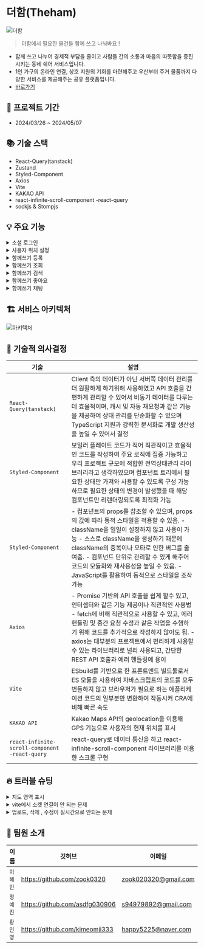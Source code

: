 # 더함(Theham)

![더함](https://github.com/The-Ham-Project/BE/assets/150704638/d1b03e86-d633-436b-89e3-440a0f2c88f7)

> 더함에서 필요한 물건들 함께 쓰고 나눠봐요 !

- 함께 쓰고 나누어 경제적 부담을 줄이고 사람들 간의 소통과 마음의 따뜻함을 증진시키는 동네 쉐어 서비스입니다.
- 1인 가구의 온라인 연결, 상호 지원의 기회를 마련해주고 우산부터 주거 물품까지 다양한 서비스를 제공해주는 공유 플랫폼입니다.
- [바로가기](https://www.theham.me/)

## 📆 프로젝트 기간

- 2024/03/26 ~ 2024/05/07

## 📚 기술 스택

- React-Query(tanstack)
- Zustand 
- Styled-Component
- Axios
- Vite
- KAKAO API
- react-infinite-scroll-component -react-query
- sockjs & Stompjs

## 💡 주요 기능

<details>
<summary>소셜 로그인</summary>
<img width="1680" alt="스크린샷 2024-05-02 오전 11 08 57" src="https://github.com/The-Ham-Project/BE/assets/150704638/6a15ce73-8676-45f4-8061-8b21beeaab44">

- OAuth2.0을 통해 회원가입 및 로그인 프로세스를 간소화했습니다.

</details>

<details>
<summary>사용자 위치 설정</summary>
<img width="1680" alt="스크린샷 2024-05-02 오전 11 09 45" src="https://github.com/The-Ham-Project/BE/assets/150704638/8da8371f-e195-4c16-9f9e-6b4678ca660f">

- 카카오 지도 API를 이용하여 사용자의 현재 위치를 설정할 수 있습니다.

</details>

<details>
<summary>함께쓰기 등록</summary>
<img width="1680" alt="스크린샷 2024-05-02 오전 11 11 28" src="https://github.com/The-Ham-Project/BE/assets/150704638/8a516eab-353a-4dc3-954c-5970a1dc673f">

- 이미지를 최대 3장까지 올릴 수 있습니다.
- 나머지 정보들을 모두 입력하여 게시글을 등록할 수 있습니다.

</details>

<details>
<summary>함께쓰기 조회</summary>
<img width="1680" alt="스크린샷 2024-05-02 오전 11 10 18" src="https://github.com/The-Ham-Project/BE/assets/150704638/382fe1b0-2bb9-4f62-9580-18dcf6b72d3f">
<img width="1680" alt="스크린샷 2024-05-02 오전 11 11 03" src="https://github.com/The-Ham-Project/BE/assets/150704638/adfda370-3d42-411a-ab24-38602299bd29">

- 로그인시 사용자 위치 반경 4KM 이내의 게시글만 조회됩니다.
- 비로그인시 최신순으로 게시글이 조회됩니다.

</details>

<details>
<summary>함께쓰기 검색</summary>
<img width="1680" alt="스크린샷 2024-05-02 오전 11 11 50" src="https://github.com/The-Ham-Project/BE/assets/150704638/3a366f56-c119-4c62-a155-c6cbef99b1bd">

- 함께쓰기 게시글 제목 또는 내용에 포함된 키워드를 검색할 수 있습니다.

</details>

<details>
<summary>함께쓰기 좋아요</summary>
<img width="1680" alt="스크린샷 2024-05-02 오전 11 23 57" src="https://github.com/The-Ham-Project/BE/assets/150704638/7f390fba-3326-454a-8a9a-1dc3f3dc6c4c">

- 함께쓰기 게시글에 좋아요를 누를 수 있습니다.

</details>

<details>
<summary>함께쓰기 채팅</summary>
<img width="1680" alt="스크린샷 2024-05-02 오전 11 12 50" src="https://github.com/The-Ham-Project/BE/assets/150704638/d1172a6c-82a1-436d-bc09-60e5936c80f6">
<img width="1680" alt="스크린샷 2024-05-02 오전 11 12 42" src="https://github.com/The-Ham-Project/BE/assets/150704638/899901ee-e604-4037-bc9f-d21725bf527d">

- 함께쓰기 게시글을 작성한 이용자와 1대1 채팅을 할 수 있습니다.

</details>

## 🏗️ 서비스 아키텍처

![아키텍처](https://github.com/The-Ham-Project/BE/assets/150704638/61628531-2a1b-4206-9477-14c856a457ee)


## 🤔 기술적 의사결정

| 기술                             | 설명                                                                                                                                                                   |
|--------------------------------|----------------------------------------------------------------------------------------------------------------------------------------------------------------------|
| `React-Query(tanstack)`        | Client 측의 데이터가 아닌 서버쪽 데이터 관리를 더 원활하게 하기위해 사용하였고 API 호출을 간편하게 관리할 수 있어서 비동기 데이터를 다루는데 효율적이며, 캐시 및 자동 재요청과 같은 기능을 제공하여 상태 관리를 단순화할 수 있으며 TypeScript 지원과 강력한 문서화로 개발 생산성을 높일 수 있어서 결정                                                                |
| `Styled-Component`                | 보일러 플레이트 코드가 적어 직관적이고 효율적인 코드를 작성하여 주요 로직에 집중 가능하고 우리 프로젝트 규모에 적합한 전역상태관리 라이브러리라고 생각하였으며 컴포넌트 트리에서 필요한 상태만 가져와 사용할 수 있도록 구성 가능하므로 필요한 상태의 변경이 발생했을 때 해당 컴포넌트만 리렌더링되도록 최적화 가능                                                                           |
| `Styled-Component`                     | - 컴포넌트의 props를 참조할 수 있으며, props의 값에 따라 동적 스타일을 적용할 수 있음. - className을 일일이 설정하지 않고 사용이 가능 - 스스로 className을 생성하기 때문에 className의 중복이나 오타로 인한 버그를 줄여줌. - 컴포넌트 단위로 관리할 수 있게 해주어 코드의 모듈화와 재사용성을 높일 수 있음. - JavaScript를 활용하여 동적으로 스타일을 조작 가능|
| `Axios`              | - Promise 기반의 API 호출을 쉽게 할수 있고, 인터셉터와 같은 기능 제공이나 직관적인 사용법 - fetch에 비해 직관적으로 사용할 수 있고, 에러 핸들링 및 중간 요청 수정과 같은 작업을 수행하기 위해 코드를 추가적으로 작성하지 않아도 됨. - axios는 대부분의 프로젝트에서 편리하게 사용할 수 있는 라이브러리로 널리 사용되고, 간단한 REST API 호출과 에러 핸들링에 용이|
| `Vite` |  ESbuild를 기반으로 한 프론트엔드 빌드툴로서 ES 모듈을 사용하여 자바스크립트의 코드를 모두 번들하지 않고 브라우저가 필요로 하는 애플리케이션 코드의 일부분만 변환하여 작동시켜 CRA에 비해 빠른 속도 |
| `KAKAO API`                        | Kakao Maps API의 geolocation을 이용해 GPS 기능으로 사용자의 현재 위치를 표시                                                                                            |
| `react-infinite-scroll-component   -react-query`                   | react-query로 데이터 통신을 하고 react-infinite-scroll-component 라이브러리를 이용한 스크롤 구현                                        |

## 🔥 트러블 슈팅

<details>
<summary>지도 영역 표시</summary>

`문제사항`

- 처음에는 정상적으로 작동하는것처럼(첫화면에서 위치설정하기 버튼을 누르고 난 후 지도 위의 다른 지역을 클릭했다가 하단의 회색버튼을 클릭하면 정상적으로 마커가 하나만 찍힌다.) 보이지만 이내 다시 2개가 찍히고 회색버튼을 연타하면 마커와 원이 모두 진해지는 괴기한 현상이 일어났다.
 ![image](https://github.com/The-Ham-Project/FE/assets/145915197/a5e14840-fd61-466a-8f8c-ecd50721f91a)
 ![image](https://github.com/The-Ham-Project/FE/assets/145915197/f4ce3816-25ce-4668-8642-21f25003de0d)
 ![image](https://github.com/The-Ham-Project/FE/assets/145915197/2d927c13-70f1-4667-bac1-16fdf86c1fa9)
 ![image](https://github.com/The-Ham-Project/FE/assets/145915197/462b53bc-eccb-4f77-b6ed-f03dcf215ce0)
 ![image](https://github.com/The-Ham-Project/FE/assets/145915197/05f27f1e-812b-4ec4-9f48-2d7d4a4c355a)






`해결시도`

- 생성된 마커를 저장해서 관리하는 부분이 없는 것 같다고 생각했다. 그래서 마커를 생성하고 지도를 클릭하면 지도 클릭 이벤트로 마커 위치를 변경하고 다시 위치 설정하는 버튼을 눌러서 마커를 생성하고 있어서 마커가 지워지지 않고 쌓이고 있다고 보았기 때문에 이전에 생성된 마커가 있다면 해당 마커를 marker.setMap(null)로 지우고 새로운 마커를 생성해주도록 하였다.

```yaml
const [marker, setMarker] = useState<any>(null);
  
    // 현재 위치 함수가 정상 작동하면 실행되는 함수
const getPosSuccess = async (pos: GeolocationPosition) => {
    // 현재 위치의 위도, 경도
    const currentPos = new window.kakao.maps.LatLng(
      pos.coords.latitude, // 위도
      pos.coords.longitude, // 경도
    );

    console.log(currentPos);

    geolocationMutation.mutate({
      lon: currentPos.La,
      lat: currentPos.Ma,
    });

    // 위치 정보 가져오기 성공 시 주소 변환 함수 호출
    alterAddress(pos);

    // 마커를 생성합니다
    const marker = new window.kakao.maps.Marker({
      position: currentPos,
    });

    // 지도를 현재 위치로 이동
    map.panTo(currentPos);

    // 현재 위치 반경 4km 표시
    const circle = new window.kakao.maps.Circle({
      center: currentPos,
      radius: 8000,
      strokeWeight: 1,
      strokeColor: 'rgb(22,137,243)',
      strokeOpacity: 0.5,
      fillColor: 'rgb(0,26,255)',
      fillOpacity: 0.05,
    });

    // 이전 마커가 있다면 삭제
    if (marker) {
      marker.setMap(null);
    }

    // 새로운 마커 생성 및 위치 설정
    // const newMarker = new window.kakao.maps.Marker({
    //   position: currentPos,
    // });
    // newMarker.setMap(map);

    // 마커 상태 업데이트
    circle.setMap(map);
    marker.setMap(map);
```
이렇게 변경해봤으나 초기에는 괜찮다싶다가도 이내 곧 상기한 것과 동일한 증상이 발현되었다.

`해결방법`

- 1. addListener 이벤트는 useEffect로 단독 실행되게 분리
  2. currentLatLng (현재 위경도)를 상태로 관리해서 얘가 변할 때마다 마커 다시 그리도록 useEffect 추가
  3. 첫 렌더링 시 setMarker 로 marker 상태 초기화하고 이후 계속 해당 marker 객체를 호출해서 사용
  4. searchDetailAddrFromCoords 함수 루트로 분리
```yaml
  const [map, setMap] = useState(null); // Map 객체
  const [marker, setMarker] = useState(null); // Marker 객체
  const [currentLatLng, setCurrentLatLng] = useState(null);
  const [circle, setCircle] = useState(null);
  const [address, setAddress] = useState('');
  const [newAddress, setNewAddress] = useState('');
  const [isLoading, setIsLoading] = useState(false); // 로딩 상태를 관리하는 상태 변수
  
  
    // 현재 위치 함수가 정상 작동하면 실행되는 함수
  const getPosSuccess = async (pos: GeolocationPosition) => {
    console.log('getPosSuccess', pos);
    // 현재 위치의 위도, 경도
    const currentPos = new window.kakao.maps.LatLng(
      pos.coords.latitude, // 위도
      pos.coords.longitude, // 경도
    );

    geolocationMutation.mutate({
      lon: currentPos.La,
      lat: currentPos.Ma,
    });

    // 위치 정보 가져오기 성공 시 주소 변환 함수 호출
    alterAddress(pos);

    // 지도를 현재 위치로 이동
    map.panTo(currentPos);

    // 마커를 생성합니다
    marker.setMap(map);
    marker.setPosition(currentPos);
    circle.setMap(map);
    circle.setPosition(currentPos);
    setIsLoading(false); // API 요청 후 로딩 상태를 false로 변경
  };

  /* 카카오지도 API로 현재 유저 좌표를 동단위로 변환 */
  const alterAddress = async (pos: GeolocationPosition) => {
    const x = pos.coords.longitude;
    const y = pos.coords.latitude;
    if (x && y) {
      await axios
        .get(
          `https://dapi.kakao.com/v2/local/geo/coord2regioncode.json?x=${x}&y=${y}`,
          {
            headers: {
              Authorization: `KakaoAK ${import.meta.env.VITE_APP_KAKAO_JAVASCRIPT_KEY}`,
            },
          },
        )
        .then((result) => {
          if (
            result &&
            result.data &&
            result.data.documents &&
            result.data.documents.length > 0
          ) {
            //법정동 기준으로 동단위의 값을 가져온다
            const location = result.data.documents[0].address_name;
            setAddress(location);
            setNewAddress(location);
          } else {
            console.error('유효한 응답 데이터가 없습니다.');
          }
        })
        .catch((error) => {
          console.error('카카오지도 API 호출 중 오류 발생:', error);
        });
    }
  };

  const getMainBtn = (mouseEvent) => {
    navigate('/');
    const latlng = mouseEvent.latLng;
    geolocationMutation.mutate({
      lon: latlng.getLng(),
      lat: latlng.getLat(),
    });
  };

  const geolocationMutation = useMutation({
    mutationKey: ['location'],
    mutationFn: geolocation,
    onSuccess: (res) => {
      queryClient.invalidateQueries({ queryKey: ['location'] });
    },

    onMutate: async (newLocation) => {
      // optimistic update 한 것이 덮어써지지 않도록 호출한 쿼리를 취소합니다.
      await queryClient.cancelQueries({ queryKey: ['location'] });

      // 에러 발생시 복원을 위해 기존 데이터를 저장합니다.
      const previousLocation = queryClient.getQueryData(['location']);

      // 예상되는 변경 값으로 쿼리를 업데이트 합니다.
      // queryClient.setQueryData(['location'], (prev) => [...prev, newLocation]);

      // 복원을 위한 기존 데이터를 반환합니다.
      return { previousLocation };
    },
    // mutate에 에러가 발생하면 실행됩니다.
    onError: (err, newLocation, context) => {
      // context를 통해 기존 값으로 쿼리를 업데이트 합니다.
      queryClient.setQueryData(['location'], context.previousLocation);
    },
    // mutate가 끝나면(성공, 실패 모두) 호출됩니다.
    onSettled: () => {
      queryClient.invalidateQueries({ queryKey: ['location'] });
    },
  });

  function searchDetailAddrFromCoords(coords, callback) {
    // 좌표로 법정동 상세 주소 정보를 요청합니다
    const geocoder = new window.kakao.maps.services.Geocoder();
    geocoder.coord2Address(coords.getLng(), coords.getLat(), callback);
  }

  useEffect(() => {
    (async () => {
      const script = document.createElement('script');
      script.src =
        '//dapi.kakao.com/v2/maps/sdk.js?autoload=false&appkey=비밀키키키';
      document.head.appendChild(script);
      script.onload = () => {
        window.kakao.maps.load(async function () {
          const container = document.getElementById('map'); //지도를 담을 영역의 DOM 레퍼런스
          const options = {
            //지도를 생성할 때 필요한 기본 옵션
            center: new window.kakao.maps.LatLng(33.450701, 126.570667), //지도의 중심좌표.
            level: 7, //지도의 레벨(확대, 축소 정도)
          };
          setMap(new window.kakao.maps.Map(container, options));
          setMarker(new window.kakao.maps.Marker());
          setCircle(
            new window.kakao.maps.Circle({
              center: currentLatLng,
              radius: 8000,
              strokeWeight: 1,
              strokeColor: 'rgb(22,137,243)',
              strokeOpacity: 0.5,
              fillColor: 'rgb(0,26,255)',
              fillOpacity: 0.05,
            }),
          );
        });
      };
    })();
  }, []);

  useEffect(() => {
    if (map) {
      window.kakao.maps.event.addListener(map, 'click', function (mouseEvent) {
        // 클릭한 위도, 경도 정보를 가져옵니다
        const latlng = mouseEvent.latLng;

        geolocationMutation.mutate({
          lon: latlng.La,
          lat: latlng.Ma,
        });

        // 이전 마커가 있다면 삭제
        if (marker) {
          marker.setMap(null);
          marker.setPosition(null);
        }
        if (circle) {
          circle.setMap(null);
          circle.setPosition(null);
        }

        searchDetailAddrFromCoords(
          mouseEvent.latLng,
          function (result, status) {
            if (status === window.kakao.maps.services.Status.OK) {
              const new_address = result[0].address.address_name;
              setNewAddress(new_address);
              setCurrentLatLng(latlng);
            }
          },
        );
      });
    }
  }, [map]);

  useEffect(() => {
    if (currentLatLng) {
      marker.setPosition(currentLatLng);
      marker.setMap(map);
      circle.setPosition(currentLatLng);
      circle.setMap(map);
    }
  }, [currentLatLng, map, marker, circle]);
```

</details>

<details>
<summary>vite에서 소켓 연결이 안 되는 문제</summary>

`문제사항`

- 소켓이 연결 안 되는 문제

`해결 시도`

- 코드에 문제가 있나 계속 수정과 디버깅을 해보았지만 해결이 안 되어 CRA에서 같은 코드를 확인해보았다.

확인해보니 CRA에서는 연결이 되고 Vite는 연결이 안 된다는 것을 확인했다..

`해결방법`

- 1. index.html에  `<script>  var *global* = *window*</script>`추가
  2. vite.config.ts에 proxy 설정

</details>

<details>
<summary>업로드, 삭제 , 수정이 실시간으로 안되는 문제</summary>

`문제사항`

- 실시간으로 업로드 삭제 수정이 반영되지않고 새로고침을 해야만 반영이 되는 문제

`해결 시도`

- useEffect로 api를 호출하여 의존성 배열에 값이 변경될 때마다 실시간으로 data를 업데이트되도록 하였다.

`해결방법`

- 1. useEffect로 api를 호출하여 새로운 데이터를 상태에 반영한다.
  2. 의존성 배열에 data을 포함하여 data가 바뀔 때마다 새로운 data를 호출한다.
  3. 새로운 데이터를 기존데이터를 합친 후 중복을 제거하여 상태에 반영한다.

</details>


## 👥 팀원 소개

| 이름    | 깃허브                            | 이메일                      |
|-------|--------------------------------|--------------------------|
| `이혜인` | https://github.com/zook0320  | zook020320@gmail.com |
| `정예진` | https://github.com/asdfg030906     | s94979892@gmail.com         |
| `황인영` | https://github.com/kimeomji333 | happy5225@naver.com    |
